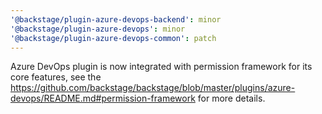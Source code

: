 ```yaml
---
'@backstage/plugin-azure-devops-backend': minor
'@backstage/plugin-azure-devops': minor
'@backstage/plugin-azure-devops-common': patch
---
```


Azure DevOps plugin is now integrated with permission framework for its core features, see the https://github.com/backstage/backstage/blob/master/plugins/azure-devops/README.md#permission-framework for more details.
